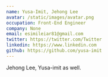 ```yaml
---
name: Yusa-Imit, Jehong Lee
avatar: /static/images/avatar.png
occupation: Front-End Engineer
company: None
email: esimileiar81@gmail.com
twitter: https://twitter.com/Twitter
linkedin: https://www.linkedin.com
github: https://github.com/yusa-imit
---
```


Jehong Lee, Yusa-imit as well.
